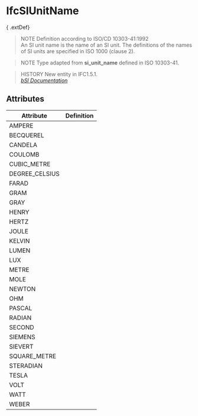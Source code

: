 IfcSIUnitName
=============
{ .extDef}  
> NOTE  Definition according to ISO/CD 10303-41:1992  
> An SI unit name is the name of an SI unit. The definitions of the names of
> SI units are specified in ISO 1000 (clause 2).  
  
> NOTE  Type adapted from **si_unit_name** defined in ISO 10303-41.  
  
> HISTORY  New entity in IFC1.5.1.  
[ _bSI
Documentation_](https://standards.buildingsmart.org/IFC/DEV/IFC4_2/FINAL/HTML/schema/ifcmeasureresource/lexical/ifcsiunitname.htm)


Attributes
----------
| Attribute      | Definition   |
|----------------|--------------|
| AMPERE         |              |
| BECQUEREL      |              |
| CANDELA        |              |
| COULOMB        |              |
| CUBIC_METRE    |              |
| DEGREE_CELSIUS |              |
| FARAD          |              |
| GRAM           |              |
| GRAY           |              |
| HENRY          |              |
| HERTZ          |              |
| JOULE          |              |
| KELVIN         |              |
| LUMEN          |              |
| LUX            |              |
| METRE          |              |
| MOLE           |              |
| NEWTON         |              |
| OHM            |              |
| PASCAL         |              |
| RADIAN         |              |
| SECOND         |              |
| SIEMENS        |              |
| SIEVERT        |              |
| SQUARE_METRE   |              |
| STERADIAN      |              |
| TESLA          |              |
| VOLT           |              |
| WATT           |              |
| WEBER          |              |

